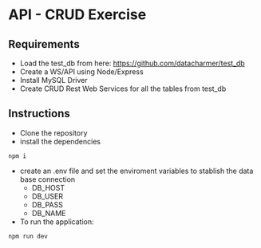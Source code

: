 # API - CRUD Exercise
## Requirements
- Load the test_db from here: https://github.com/datacharmer/test_db
- Create a WS/API using Node/Express
- Install MySQL Driver
- Create CRUD Rest Web Services for all the tables from test_db

## Instructions
- Clone the repository
- install the dependencies
```
npm i 
```
- create an .env file and set the enviroment variables to stablish the data base connection
    - DB_HOST
    - DB_USER
    - DB_PASS
    - DB_NAME
- To run the application:
```
npm run dev
```
